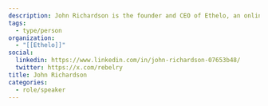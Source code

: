 ```yaml
---
description: John Richardson is the founder and CEO of Ethelo, an online platform for group decision-making. Ethelo is powered by a powerful algorithm that has been described by the Canadian federal government as ‘a new benchmark of state of art that is clearly ahead of competitors.’ Ethelo is also a social enterprise, with a mandate to advance new forms of digital democracy and public engagement. John will do a demo of Ethelo and speak about opportunities to use the platform for free to engage citizens in creating mandates for public policy change.
tags:
  - type/person
organization:
  - "[[Ethelo]]"
social:
  linkedin: https://www.linkedin.com/in/john-richardson-07653b48/
  twitter: https://x.com/rebelry
title: John Richardson
categories:
  - role/speaker
---
```


